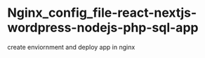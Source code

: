 # Nginx_config_file-react-nextjs-wordpress-nodejs-php-sql-app
create enviornment and deploy app in nginx
